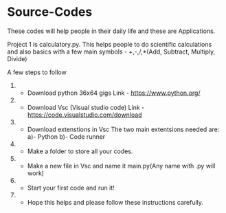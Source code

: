 # Source-Codes
These codes will help people in their daily life and these are Applications.

Project 1 is calculatory.py.
This helps people to do scientific calculations and also basics with a few main symbols - +,-,/,*(Add, Subtract, Multiply, Divide)

A few steps to follow
1) - Download python 36x64 gigs
Link - https://www.python.org/

2) - Download Vsc (Visual studio code)
Link - https://code.visualstudio.com/download

3) - Download extenstions in Vsc
     The two main extentsions needed are:
     a)- Python
     b)- Code runner
     
4) - Make a folder to store all your codes.

5) - Make a new file in Vsc and name it main.py(Any name with .py will work)

6) - Start your first code and run it!

7) - Hope this helps and please follow these instructions carefully.
